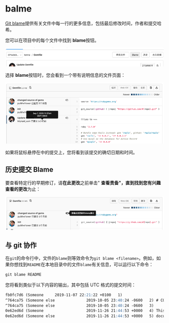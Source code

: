 # balme[](#balme "Permalink")

[Git blame](https://git-scm.com/docs/git-blame)提供有关文件中每一行的更多信息，包括最后修改时间，作者和提交哈希。

您可以在项目中的每个文件中找到 **blame**按钮。

[![File blame button](/docs/img/file_blame_button_v12_6.png "Blame button")](/docs/img/file_blame_button_v12_6.png)

选择 **blame**按钮时，您会看到一个带有说明信息的文件页面：

[![Git blame output](/docs/img/file_blame_output_v12_6.png "Blame button output")](/docs/img/file_blame_output_v12_6.png)

如果将鼠标悬停在中的提交上，您将看到该提交的确切日期和时间。

## 历史提交 Blame[](#blame-previous-commit "Permalink")

要查看特定行的早期修订，请**在此更改**之前单击" **查看责备"，**直到找到您有兴趣查看的**更改**为止：

[![Blame previous commit](/docs/img/file_blame_previous_commit_v12_7.png "Blame previous commit")](/docs/img/file_blame_previous_commit_v12_7.png)

## 与 git 协作[](#associated-git-command "Permalink")

在`git`的命令行中，文件的`blame`则等效命令为`git blame <filename>`。例如，如果你想找到`README`在本地目录中的文件`blame`有关信息，可以运行以下命令：

```markdown
git blame README 
```

您将看到类似于以下内容的输出，其中包括 UTC 格式的提交时间：

```markdown
fb0fc7d6 (Someone     2019-11-07 22:21:22 +0100   1)
^764ca75 (Someone else              2019-10-05 23:40:24 -0600   2) # CODEChina Documentation
^764ca75 (Someone else              2019-10-05 23:40:24 -0600   3)
0e62ed6d (Someone                   2019-11-26 21:44:53 +0000   4) This project hosts the repository used to generate the CODEChina
0e62ed6d (Someone else              2019-11-26 21:44:53 +0000   5) documentation website 
```